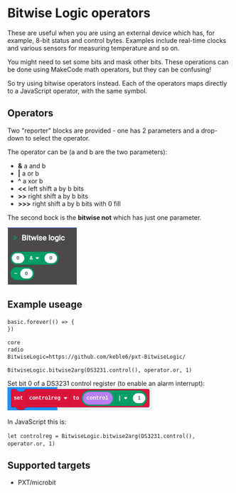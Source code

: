 # Bitwise Logic operators

These are useful when you are using an external device which has, for example, 8-bit status and control bytes. Examples include real-time clocks and various sensors for measuring temperature and so on.

You might need to set some bits and mask other bits. These operations can be done using MakeCode math operators, but they can be confusing!

So try using bitwise operators instead. Each of the operators maps directly to a JavaScript operator, with the same symbol.

## Operators
Two "reporter" blocks are provided - one has 2 parameters and a drop-down to select the operator. 

The operator can be (a and b are the two parameters):
- **&**   a and b
- **|**   a or b
- **^**   a xor b
- **<<**  left shift a by b bits 
- **>>**  right shift a by b bits
- **>>>** right shift a by b bits with 0 fill 

The second bock is the **bitwise not** which has just one parameter.

![blocks](https://github.com/keble6/pxt-BitwiseLogic/blob/master/Screenshot%202020-10-13%20at%2010.11.16.png)

## Example useage

```sig
basic.forever(() => {
})
```

```package
core
radio
BitwiseLogic=https://github.com/keble6/pxt-BitwiseLogic/
```

```block
BitwiseLogic.bitwise2arg(DS3231.control(), operator.or, 1)
```

Set bit 0 of a DS3231 control register (to enable an alarm interrupt):
![example](https://github.com/keble6/pxt-BitwiseLogic/blob/master/example.png)

In JavaScript this is:

`let controlreg = BitwiseLogic.bitwise2arg(DS3231.control(), operator.or, 1)`

## Supported targets
* PXT/microbit
